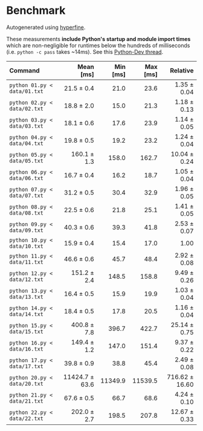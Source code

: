 # Benchmark

Autogenerated using [hyperfine](https://github.com/sharkdp/hyperfine).

These measurements **include Python's startup and module import times** which are
non-negligible for runtimes below the hundreds of milliseconds
(i.e. `python -c pass` takes ~14ms).
See this [Python-Dev thread](https://mail.python.org/pipermail/python-dev/2018-May/153296.html).

| Command | Mean [ms] | Min [ms] | Max [ms] | Relative |
|:---|---:|---:|---:|---:|
| `python 01.py < data/01.txt` | 21.5 ± 0.4 | 21.0 | 23.6 | 1.35 ± 0.04 |
| `python 02.py < data/02.txt` | 18.8 ± 2.0 | 15.0 | 21.3 | 1.18 ± 0.13 |
| `python 03.py < data/03.txt` | 18.1 ± 0.6 | 17.6 | 23.9 | 1.14 ± 0.05 |
| `python 04.py < data/04.txt` | 19.8 ± 0.5 | 19.2 | 23.2 | 1.24 ± 0.04 |
| `python 05.py < data/05.txt` | 160.1 ± 1.3 | 158.0 | 162.7 | 10.04 ± 0.24 |
| `python 06.py < data/06.txt` | 16.7 ± 0.4 | 16.2 | 18.7 | 1.05 ± 0.04 |
| `python 07.py < data/07.txt` | 31.2 ± 0.5 | 30.4 | 32.9 | 1.96 ± 0.05 |
| `python 08.py < data/08.txt` | 22.5 ± 0.6 | 21.8 | 25.1 | 1.41 ± 0.05 |
| `python 09.py < data/09.txt` | 40.3 ± 0.6 | 39.3 | 41.8 | 2.53 ± 0.07 |
| `python 10.py < data/10.txt` | 15.9 ± 0.4 | 15.4 | 17.0 | 1.00 |
| `python 11.py < data/11.txt` | 46.6 ± 0.6 | 45.7 | 48.4 | 2.92 ± 0.08 |
| `python 12.py < data/12.txt` | 151.2 ± 2.4 | 148.5 | 158.8 | 9.49 ± 0.26 |
| `python 13.py < data/13.txt` | 16.4 ± 0.5 | 15.9 | 19.9 | 1.03 ± 0.04 |
| `python 14.py < data/14.txt` | 18.4 ± 0.5 | 17.8 | 20.5 | 1.16 ± 0.04 |
| `python 15.py < data/15.txt` | 400.8 ± 7.8 | 396.7 | 422.7 | 25.14 ± 0.75 |
| `python 16.py < data/16.txt` | 149.4 ± 1.2 | 147.0 | 151.4 | 9.37 ± 0.22 |
| `python 17.py < data/17.txt` | 39.8 ± 0.9 | 38.8 | 45.4 | 2.49 ± 0.08 |
| `python 20.py < data/20.txt` | 11424.7 ± 63.6 | 11349.9 | 11539.5 | 716.62 ± 16.60 |
| `python 21.py < data/21.txt` | 67.6 ± 0.5 | 66.7 | 68.6 | 4.24 ± 0.10 |
| `python 22.py < data/22.txt` | 202.0 ± 2.7 | 198.5 | 207.8 | 12.67 ± 0.33 |
